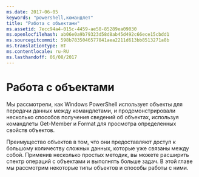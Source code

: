 ```yaml
---
ms.date: 2017-06-05
keywords: "powershell,командлет"
title: "Работа с объектами"
ms.assetid: 7ecc94a4-015c-4459-ae58-85289ea09030
ms.openlocfilehash: ab06e0a9b79323d58d8ab45d492c66ece15cbdd1
ms.sourcegitcommit: 598b7835046577841aea2211d613bb8513271a8b
ms.translationtype: HT
ms.contentlocale: ru-RU
ms.lasthandoff: 06/08/2017
---
```

# <a name="working-with-objects"></a>Работа с объектами
Мы рассмотрели, как Windows PowerShell использует объекты для передачи данных между командлетами, и продемонстрировали несколько способов получения сведений об объектах, используя командлеты Get-Member и Format для просмотра определенных свойств объектов.

Преимущество объектов в том, что они предоставляют доступ к большому количеству сложных данных, которые уже связаны между собой. Применив несколько простых методик, вы можете расширить спектр операций с объектами и выполнять больше задач. В этой главе мы рассмотрим некоторые типы объектов и способы работы с ними.

